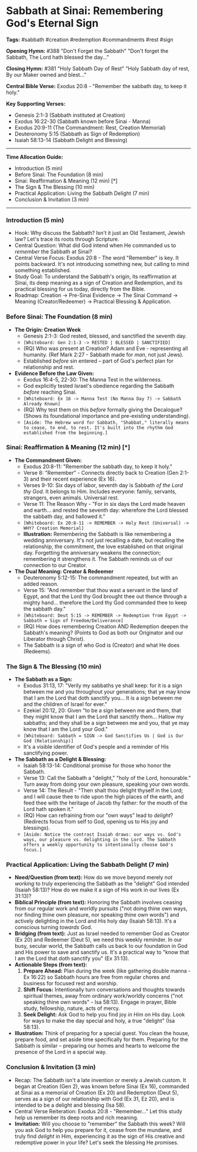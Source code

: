 # Sabbath at Sinai: Remembering God's Eternal Sign

**Tags:** #sabbath #creation #redemption #commandments #rest #sign

**Opening Hymn:** #388 "Don't Forget the Sabbath" "Don't forget the Sabbath, The
Lord hath blessed the day..."

**Closing Hymn:** #381 "Holy Sabbath Day of Rest" "Holy Sabbath day of rest, By
our Maker owned and blest..."

**Central Bible Verse:** Exodus 20:8 - "Remember the sabbath day, to keep it
holy."

**Key Supporting Verses:**

- Genesis 2:1-3 (Sabbath instituted at Creation)
- Exodus 16:22-30 (Sabbath known before Sinai - Manna)
- Exodus 20:9-11 (The Commandment: Rest, Creation Memorial)
- Deuteronomy 5:15 (Sabbath as Sign of Redemption)
- Isaiah 58:13-14 (Sabbath Delight and Blessing)

---

**Time Allocation Guide:**

- Introduction (5 min)
- Before Sinai: The Foundation (8 min)
- Sinai: Reaffirmation & Meaning (12 min) [*]
- The Sign & The Blessing (10 min)
- Practical Application: Living the Sabbath Delight (7 min)
- Conclusion & Invitation (3 min)

---

### Introduction (5 min)

- Hook: Why discuss the Sabbath? Isn't it just an Old Testament, Jewish law?
  Let's trace its roots through Scripture.
- Central Question: What did God intend when He commanded us to _remember_ the
  Sabbath at Sinai?
- Central Verse Focus: Exodus 20:8 - The word "Remember" is key. It points
  backward. It's not introducing something new, but calling to mind something
  established.
- Study Goal: To understand the Sabbath's origin, its reaffirmation at Sinai,
  its deep meaning as a sign of Creation and Redemption, and its practical
  blessing for us today, directly from the Bible.
- Roadmap: Creation -> Pre-Sinai Evidence -> The Sinai Command -> Meaning
  (Creator/Redeemer) -> Practical Blessing & Application.

### Before Sinai: The Foundation (8 min)

- **The Origin: Creation Week**
  - Genesis 2:1-3: God rested, blessed, and sanctified the seventh day.
  - `[Whiteboard: Gen 2:1-3 -> RESTED | BLESSED | SANCTIFIED]`
  - (RQ) Who was present at Creation? Adam and Eve - representing all humanity.
    (Ref Mark 2:27 - Sabbath made for _man_, not just Jews).
  - Established _before_ sin entered – part of God's perfect plan for
    relationship and rest.
- **Evidence Before the Law Given:**
  - Exodus 16:4-5, 22-30: The Manna Test in the wilderness.
  - God explicitly tested Israel's obedience regarding the Sabbath _before_
    reaching Sinai.
  - `[Whiteboard: Ex 16 -> Manna Test (No Manna Day 7) -> Sabbath Already Known]`
  - (RQ) Why test them on this _before_ formally giving the Decalogue? (Shows
    its foundational importance and pre-existing understanding).
  - `[Aside: The Hebrew word for Sabbath, "Shabbat," literally means to cease, to end, to rest. It's built into the rhythm God established from the beginning.]`

### Sinai: Reaffirmation & Meaning (12 min) [*]

- **The Commandment Given:**
  - Exodus 20:8-11: "Remember the sabbath day, to keep it holy."
  - Verse 8: "Remember" - Connects directly back to Creation (Gen 2:1-3) and
    their recent experience (Ex 16).
  - Verses 9-10: Six days of labor, seventh day is Sabbath _of the Lord thy
    God_. It belongs to Him. Includes everyone: family, servants, strangers,
    even animals. Universal rest.
  - Verse 11: The Reason Why - "For in six days the Lord made heaven and
    earth... and rested the seventh day: wherefore the Lord blessed the sabbath
    day, and hallowed it."
  - `[Whiteboard: Ex 20:8-11 -> REMEMBER -> Holy Rest (Universal) -> WHY? Creation Memorial]`
  - **Illustration:** Remembering the Sabbath is like remembering a wedding
    anniversary. It's not just recalling a date, but recalling the relationship,
    the commitment, the love established on that original day. Forgetting the
    anniversary weakens the connection; remembering it strengthens it. The
    Sabbath reminds us of our connection to our Creator.
- **The Dual Meaning: Creator & Redeemer**
  - Deuteronomy 5:12-15: The commandment repeated, but with an added reason.
  - Verse 15: "And remember that thou wast a servant in the land of Egypt, and
    that the Lord thy God brought thee out thence through a mighty hand...
    therefore the Lord thy God commanded thee to keep the sabbath day."
  - `[Whiteboard: Deut 5:15 -> REMEMBER -> Redemption from Egypt -> Sabbath = Sign of Freedom/Deliverance]`
  - (RQ) How does remembering Creation AND Redemption deepen the Sabbath's
    meaning? (Points to God as both our Originator and our Liberator through
    Christ).
  - The Sabbath is a sign of who God is (Creator) and what He does (Redeems).

### The Sign & The Blessing (10 min)

- **The Sabbath as a Sign:**
  - Exodus 31:13, 17: "Verily my sabbaths ye shall keep: for it is a sign
    between me and you throughout your generations; that ye may know that I am
    the Lord that doth sanctify you... It is a sign between me and the children
    of Israel for ever."
  - Ezekiel 20:12, 20: Given "to be a sign between me and them, that they might
    know that I am the Lord that sanctify them... Hallow my sabbaths; and they
    shall be a sign between me and you, that ye may know that I am the Lord your
    God."
  - `[Whiteboard: Sabbath = SIGN -> God Sanctifies Us | God is Our God (Relationship)]`
  - It's a visible identifier of God's people and a reminder of His sanctifying
    power.
- **The Sabbath as a Delight & Blessing:**
  - Isaiah 58:13-14: Conditional promise for those who honor the Sabbath.
  - Verse 13: Call the Sabbath a "delight," "holy of the Lord, honourable." Turn
    away from doing your own pleasure, speaking your own words.
  - Verse 14: The Result - "Then shalt thou delight thyself in the Lord; and I
    will cause thee to ride upon the high places of the earth, and feed thee
    with the heritage of Jacob thy father: for the mouth of the Lord hath spoken
    it."
  - (RQ) How can refraining from our "own ways" lead to _delight_? (Redirects
    focus from self to God, opening us to His joy and blessings).
  - `[Aside: Notice the contrast Isaiah draws: our ways vs. God's ways, our pleasure vs. delighting in the Lord. The Sabbath offers a weekly opportunity to intentionally choose God's focus.]`

### Practical Application: Living the Sabbath Delight (7 min)

- **Need/Question (from text):** How do we move beyond merely _not working_ to
  truly experiencing the Sabbath as the "delight" God intended (Isaiah 58:13)?
  How do we make it a sign of His work in our lives (Ex 31:13)?
- **Biblical Principle (from text):** Honoring the Sabbath involves ceasing from
  our regular work and worldly pursuits ("not doing thine own ways, nor finding
  thine own pleasure, nor speaking thine own words") and actively delighting in
  the Lord and His holy day (Isaiah 58:13). It's a conscious turning _towards_
  God.
- **Bridging (from text):** Just as Israel needed to remember God as Creator
  (Ex 20) and Redeemer (Deut 5), we need this weekly reminder. In our busy,
  secular world, the Sabbath calls us back to our foundation in God and His
  power to save and sanctify us. It's a practical way to "know that I am the
  Lord that doth sanctify you" (Ex 31:13).
- **Actionable Steps (from text):**
  1.  **Prepare Ahead:** Plan during the week (like gathering double manna - Ex
      16:22) so Sabbath hours are free from regular chores and business for
      focused rest and worship.
  2.  **Shift Focus:** Intentionally turn conversations and thoughts towards
      spiritual themes, away from ordinary work/worldly concerns ("not speaking
      thine own words" - Isa 58:13). Engage in prayer, Bible study, fellowship,
      nature, acts of mercy.
  3.  **Seek Delight:** Ask God to help you find joy _in Him_ on His day. Look
      for ways to make the day special and holy, a true "delight" (Isa 58:13).
- **Illustration:** Think of preparing for a special guest. You clean the house,
  prepare food, and set aside time specifically for them. Preparing for the
  Sabbath is similar – preparing our homes and hearts to welcome the presence of
  the Lord in a special way.

### Conclusion & Invitation (3 min)

- Recap: The Sabbath isn't a late invention or merely a Jewish custom. It began
  at Creation (Gen 2), was known before Sinai (Ex 16), commanded at Sinai as a
  memorial of Creation (Ex 20) and Redemption (Deut 5), serves as a sign of our
  relationship with God (Ex 31, Ez 20), and is intended to be a delight and
  blessing (Isa 58).
- Central Verse Reiteration: Exodus 20:8 - "Remember..." Let this study help us
  remember its deep roots and rich meaning.
- **Invitation:** Will you choose to "remember" the Sabbath this week? Will you
  ask God to help you prepare for it, cease from the mundane, and truly find
  _delight_ in Him, experiencing it as the sign of His creative and redemptive
  power in your life? Let's seek the blessing He promises.
